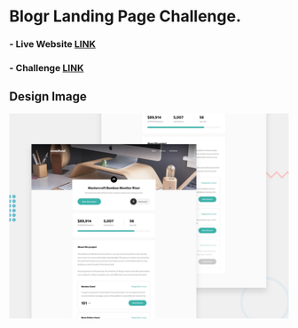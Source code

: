 # Blogr Landing Page Challenge.

### - Live Website [LINK](https://abdraoufx.github.io/frontEndMentor_Challenges/junior/crowdfunding_product_page)

### - Challenge [LINK](https://www.frontendmentor.io/solutions/mobile-1st-crowdfunding-product-page-with-sass-and-localstorage-SjUrb_cjcS)

## Design Image

![Preview_Design_Image](images/desktop-preview.jpg "Design Image")
